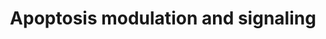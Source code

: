 ---
annotations:
- id: PW:0000004
  parent: regulatory pathway
  type: Pathway Ontology
  value: regulatory pathway
- id: PW:0000003
  parent: signaling pathway
  type: Pathway Ontology
  value: signaling pathway
- id: PW:0000009
  parent: regulatory pathway
  type: Pathway Ontology
  value: apoptotic cell death pathway
authors:
- Felix555
- Khanspers
- Frances55
- MartijnVanIersel
- MaintBot
- Egonw
- Zari
- MirellaKalafati
- AlexanderPico
- Ryanmiller
- Marvin M2
- Fehrhart
- Ariutta
- Ddomingof
- Eweitz
citedin:
- link: PMC8431385
  title: Investigating the Molecular Processes behind the Cell-Specific Toxicity Response
    to Titanium Dioxide Nanobelts (2021)
- link: PMC5372268
  title: 24h-gene variation effect of combined bevacizumab/erlotinib in advanced non-squamous
    non-small cell lung cancer using exon array blood profiling (2017)
communities:
- ontox
description: Apoptosis, or cell death program, can be activated by various mechanisms
  within the extrinsic and the intrinsic pathway. While activation of cell death receptors
  leads to the engagement of the extrinsic pathway, the intrinsic pathway is activated
  by mitochondria during cellular stress, both resulting in an activation of caspases.  In
  the present pathway we emphasized the activation of caspases by those two pathways
  in pancreatic cancer (PDAC) cells. Please notice, that PDAC cells are so called
  type-II cells. In these cells the activation of cell death receptors is not sufficient
  to activated caspases. By cleavage of Bid, type-II cells activate the intrinsic
  pathway as "amplification loop".   Proteins on this pathway have targeted assays
  available via the [https://assays.cancer.gov/available_assays?wp_id=WP1772 CPTAC
  Assay Portal]
last-edited: 2024-01-28
ndex: 5db5a354-8b63-11eb-9e72-0ac135e8bacf
organisms:
- Homo sapiens
redirect_from:
- /index.php/Pathway:WP1772
- /instance/WP1772
- /instance/WP1772_r128132
revision: r128132
schema-jsonld:
- '@context': https://schema.org/
  '@id': https://wikipathways.github.io/pathways/WP1772.html
  '@type': Dataset
  creator:
    '@type': Organization
    name: WikiPathways
  description: Apoptosis, or cell death program, can be activated by various mechanisms
    within the extrinsic and the intrinsic pathway. While activation of cell death
    receptors leads to the engagement of the extrinsic pathway, the intrinsic pathway
    is activated by mitochondria during cellular stress, both resulting in an activation
    of caspases.  In the present pathway we emphasized the activation of caspases
    by those two pathways in pancreatic cancer (PDAC) cells. Please notice, that PDAC
    cells are so called type-II cells. In these cells the activation of cell death
    receptors is not sufficient to activated caspases. By cleavage of Bid, type-II
    cells activate the intrinsic pathway as "amplification loop".   Proteins on this
    pathway have targeted assays available via the [https://assays.cancer.gov/available_assays?wp_id=WP1772
    CPTAC Assay Portal]
  keywords:
  - AIFM1
  - AIFM2
  - APAF1
  - BAD
  - BAG3
  - BAK1
  - BAX
  - BBC3
  - BCL-XL
  - BCL2
  - BCL2A1
  - BCL2L1
  - BCL2L10
  - BCL2L11
  - BCL2L2
  - BID
  - BIK
  - BIRC2
  - BIRC3
  - BIRC5
  - BIRC6
  - BIRC7
  - BLK
  - BMF
  - BNIP3
  - BOK
  - CAPNS1
  - CASP1
  - CASP10
  - CASP2
  - CASP3
  - CASP4
  - CASP6
  - CASP7
  - CASP8
  - CASP9
  - CDKN2A
  - CFLAR
  - CRADD
  - CYCS
  - Ca2+
  - DAXX
  - DFFA
  - DFFB
  - DIABLO
  - ENDOG
  - ERK
  - FADD
  - FAS
  - FASLG
  - FOS
  - HRK
  - HSPA1A
  - HTRA2
  - IG20
  - IKK
  - IL1R1
  - IL1R2
  - IRAK1
  - JNK
  - JUN
  - MADD
  - MAP3K5
  - MCL1
  - MIR29B1
  - MIR29B2
  - MT-RNR2
  - MYD88
  - NAIP
  - NFKB1
  - NFKBIA
  - NIK
  - PEA15
  - PIDD
  - PMAIP1
  - PRKD1
  - PTPN13
  - PTRH2
  - RIPK1
  - SEPTIN4
  - TNFRSF10A
  - TNFRSF10B
  - TNFRSF10C
  - TNFRSF10D
  - TNFRSF11B
  - TNFRSF1A
  - TNFRSF1B
  - TNFRSF25
  - TNFRSF6B
  - TNFSF10
  - TOLLIP
  - TP53
  - TRADD
  - TRAF3
  - TRAF6
  - XIAP
  license: CC0
  name: Apoptosis modulation and signaling
seo: CreativeWork
title: Apoptosis modulation and signaling
wpid: WP1772
---